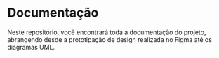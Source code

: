 # Documentação

Neste repositório, você encontrará toda a documentação do projeto, abrangendo desde a prototipação de design realizada no Figma até os diagramas UML.
